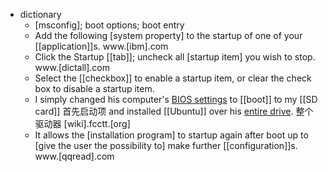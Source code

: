 - dictionary 
    - [msconfig]; boot options; boot entry
    - Add the following [system property] to the startup of one of your [[application]]s. www.[ibm].com 
    - Click the Startup [[tab]]; uncheck all [startup item] you wish to stop. www.[dictall].com 
    - Select the [[checkbox]] to enable a startup item, or clear the check box to disable a startup item.
    - I simply changed his computer's [BIOS settings]([[BIOS]]) to [[boot]] to my [[SD card]] 首先启动项 and installed [[Ubuntu]] over his [entire drive]([[drive]]). 整个驱动器 [wiki].fcctt.[org]
    - It allows the [installation program] to startup again after boot up to [give the user the possibility to] make further [[configuration]]s. www.[qqread].com
